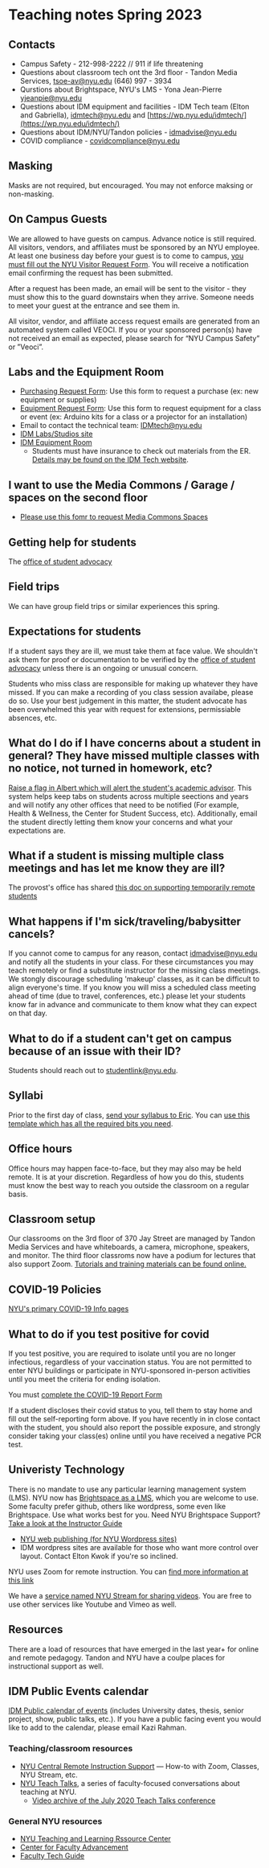 # Teaching notes Spring 2023

## Contacts
* Campus Safety - 212-998-2222 // 911 if life threatening
* Questions about classroom tech ont the 3rd floor - Tandon Media Services, tsoe-av@nyu.edu (646) 997 - 3934
* Qurstions about Brightspace, NYU's LMS - Yona Jean-Pierre yjeanpie@nyu.edu
* Questions about IDM equipment and facilities - IDM Tech team (Elton and Gabriella), idmtech@nyu.edu and [https://wp.nyu.edu/idmtech/](https://wp.nyu.edu/idmtech/)
* Questions about IDM/NYU/Tandon policies - idmadvise@nyu.edu
* COVID compliance - covidcompliance@nyu.edu

## Masking
Masks are not required, but encouraged. You may not enforce maksing or non-masking.

## On Campus Guests 
We are allowed to have guests on campus. Advance notice is still required. All visitors, vendors, and affiliates must be sponsored by an NYU employee. 
At least one business day before your guest is to come to campus, [you must fill out the NYU Visitor Request Form](https://veoci.com/v/p/119522/workflow/z8wcftjfe7p3). You will receive a notification email confirming the request has been submitted.

After a request has been made, an email will be sent to the visitor - they must show this to the guard downstairs when they arrive. Someone needs to meet your guest at the entrance and see them in.

All visitor, vendor, and affiliate access request emails are generated from an automated system called VEOCI. If you or your sponsored person(s) have not received an email as expected, please search for “NYU Campus Safety” or ”Veoci”.

## Labs and the Equipment Room
- [Purchasing Request Form](https://docs.google.com/forms/d/e/1FAIpQLScmWHDXp8t0q7o4fCC75SOMUkjnBNZSfePbGrrZ37hNte879Q/viewform): Use this form to request a purchase (ex: new equipment or supplies)
- [Equipment Request Form](https://docs.google.com/forms/d/e/1FAIpQLSfEmJexNAEj5bxPRXWiZ2Z-0L-F1M6SmLKR2oaYHqLtiqaWng/viewform): Use this form to request equipment for a class or event (ex: Arduino kits for a class or a projector for an installation) 
- Email to contact the technical team: [IDMtech@nyu.edu](mailto:IDMtech@nyu.edu)
- [IDM Labs/Studios site](https://wp.nyu.edu/idmtech/)
- [IDM Equipment Room](http://equipment.bxmc.poly.edu)
    - Students must have insurance to check out materials from the ER. [Details may be found on the IDM Tech website](https://wp.nyu.edu/idmtech/equipment/). 

## I want to use the Media Commons / Garage / spaces on the second floor
 - [Please use this fomr to request Media Commons Spaces](https://docs.google.com/forms/d/e/1FAIpQLSfVk0vWzXq-E6mffGXpvoCuVbrZM8LTUhAzyDShf6WLYLtDBA/viewform)

## Getting help for students
The [office of student advocacy](mailto:eng.studentadvocate@nyu.edu) 

## Field trips
We can have group field trips or similar experiences this spring.

## Expectations for students
If a student says they are ill, we must take them at face value. We shouldn't ask them for proof or documentation to be verified by the [office of student advocacy](mailto:eng.studentadvocate@nyu.edu) unless there is an ongoing or unusual concern. 

Students who miss class are responsible for making up whatever they have missed. If you can make a recording of you class session availabe, please do so. Use your best judgement in this matter, the student advocate has been overwhelmed this year with request for extensions, permissiable absences, etc. 

## What do I do if I have concerns about a student in general? They have missed multiple classes with no notice, not turned in homework, etc?
[Raise a flag in Albert which will alert the student's academic advisor](https://www.nyu.edu/content/dam/nyu/studentSuccess/documents/refresh2020/Faculty_Raise%20a%20Flag(1).pdf). This system helps keep tabs on students across multiple seections and years and will notify any other offices that need to be notified (For example, Health & Wellness, the Center for Student Success, etc). Additionally, email the student directly letting them know your concerns and what your expectations are. 

## What if a student is missing multiple class meetings and has let me know they are ill?
The provost's office has shared [this doc on supporting temporarily remote students](https://docs.google.com/document/d/1L_YRVvzu1Eee46ngieEW135CqprlNsgv6rdNGVE9bi4/edit)

## What happens if I'm sick/traveling/babysitter cancels?
If you cannot come to campus for any reason, contact idmadvise@nyu.edu and notify all the students in your class. For these circumstances you may teach remotely or find a substitute instructor for the missing class meetings. We stongly discourage scheduling 'makeup' classes, as it can be difficult to align everyone's time. If you know you will miss a scheduled class meeting ahead of time (due to travel, conferences, etc.) please let your students know far in advance and communicate to them know what they can expect on that day.

## What to do if a student can't get on campus because of an issue with their ID?
Students should reach out to studentlink@nyu.edu. 

## Syllabi
Prior to the first day of class, [send your syllabus to Eric](mailto:em1680@nyu.edu). You can [use this template which has all the required bits you need](https://docs.google.com/document/d/1TC-o0l7zGKjCTDUQgUVxkCDgCyZ3gx-bK0zGqDWRgmA/edit?usp=sharing).

## Office hours
Office hours may happen face-to-face, but they may also may be held remote. It is at your discretion. Regardless of how you do this, students must know the best way to reach you outside the classroom on a regular basis.

## Classroom setup
Our classrooms on the 3rd floor of 370 Jay Street are managed by Tandon Media Services and have whiteboards, a camera, microphone, speakers, and monitor. The third floor classroms now have a podium for lectures that also support Zoom. [Tutorials and training materials can be found online.](https://engineering.nyu.edu/services/media-services/tutorials)

## COVID-19 Policies 
[NYU's primary COVID-19 Info pages](https://www.nyu.edu/life/safety-health-wellness/coronavirus-information.html)

## What to do if you test positive for covid
If you test positive, you are required to isolate until you are no longer infectious, regardless of your vaccination status. You are not permitted to enter NYU buildings or participate in NYU-sponsored in-person activities until you meet the criteria for ending isolation.

You must [complete the COVID-19 Report Form](https://nyu.qualtrics.com/jfe/form/SV_bCvIk6DpqWeFsJT)

If a student discloses their covid status to you, tell them to stay home and fill out the self-reporting form above. If you have recently in in close contact with the student, you should also report the possible exposure, and strongly consider taking your class(es) online until you have received a negative PCR test.

## Univeristy Technology
There is no mandate to use any particular learning management system (LMS). NYU now has [Brightspace as a LMS](https://brightspace.nyu.edu), which you are welcome to use. Some faculty prefer github, others like wordpress, some even like Brightspace. Use what works best for you. Need NYU Brightspace Support? [Take a look at the Instructor Guide](https://docs.google.com/document/d/1T-XiDuK5HFe0i8EhtgvfJI0TBrwy_AdX5HYA39kmYog/edit)

- [NYU web publishing (for NYU Wordpress sites)](https://wp.nyu.edu/create/) 
- IDM wordpress sites are available for those who want more control over layout. Contact Elton Kwok if you're so inclined.

NYU uses Zoom for remote instruction. You can [find more information at this link](https://www.nyu.edu/life/information-technology/communication-and-conferencing/meetings-chat-conferencing/nyu-zoom.html)

We have a [service named NYU Stream for sharing videos](https://www.nyu.edu/life/information-technology/instructional-technology-support/video-and-media-creation-presentation/nyu-stream.html). You are free to use other services like Youtube and Vimeo as well. 

## Resources
There are a load of resources that have emerged in the last year+ for online and remote pedagogy. Tandon and NYU have a coulpe places for instructional support as well.

## IDM Public Events calendar
 [IDM Public calendar of events](https://calendar.google.com/calendar/u/1?cid=ZDZmcTVqMWg4NHBnN3NhcW9sdnZzMjhiM2NAZ3JvdXAuY2FsZW5kYXIuZ29vZ2xlLmNvbQ) (includes University dates, thesis, senior project, show, public talks, etc.). If you have a public facing event you would like to add to the calendar, please email Kazi Rahman.

### Teaching/classroom resources
- [NYU Central Remote Instruction Support](https://www.nyu.edu/faculty/teaching-and-learning-resources/remote-instruction-support.html) &mdash; How-to with Zoom, Classes, NYU Stream, etc. 
- [NYU Teach Talks](https://sites.google.com/nyu.edu/virtual-teaching-community/teachtalks?authuser=0), a series of faculty-focused conversations about teaching at NYU. 
    - [Video archive of the July 2020 Teach Talks conference](https://sites.google.com/nyu.edu/teachcamp/recordings-resources?authuser=1&pli=1)

### General NYU resources
- [NYU Teaching and Learning Rssource Center](https://www.nyu.edu/life/information-technology/teaching-and-learning-services.html)
- [Center for Faculty Advancement](https://www.nyu.edu/faculty/teaching-and-learning-resources/faculty-advancement.html)
- [Faculty Tech Guide](https://www.nyu.edu/life/information-technology/getting-started/faculty.html)
